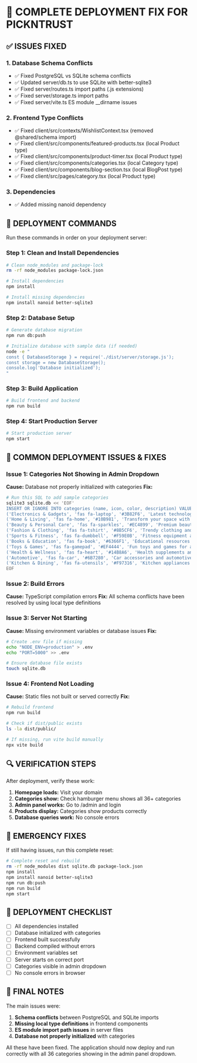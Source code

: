 # 🚀 COMPLETE DEPLOYMENT FIX FOR PICKNTRUST

## ✅ ISSUES FIXED

### 1. Database Schema Conflicts
- ✅ Fixed PostgreSQL vs SQLite schema conflicts
- ✅ Updated server/db.ts to use SQLite with better-sqlite3
- ✅ Fixed server/routes.ts import paths (.js extensions)
- ✅ Fixed server/storage.ts import paths
- ✅ Fixed server/vite.ts ES module __dirname issues

### 2. Frontend Type Conflicts
- ✅ Fixed client/src/contexts/WishlistContext.tsx (removed @shared/schema import)
- ✅ Fixed client/src/components/featured-products.tsx (local Product type)
- ✅ Fixed client/src/components/product-timer.tsx (local Product type)
- ✅ Fixed client/src/components/categories.tsx (local Category type)
- ✅ Fixed client/src/components/blog-section.tsx (local BlogPost type)
- ✅ Fixed client/src/pages/category.tsx (local Product type)

### 3. Dependencies
- ✅ Added missing nanoid dependency

## 🔧 DEPLOYMENT COMMANDS

Run these commands in order on your deployment server:

### Step 1: Clean and Install Dependencies
```bash
# Clean node_modules and package-lock
rm -rf node_modules package-lock.json

# Install dependencies
npm install

# Install missing dependencies
npm install nanoid better-sqlite3
```

### Step 2: Database Setup
```bash
# Generate database migration
npm run db:push

# Initialize database with sample data (if needed)
node -e "
const { DatabaseStorage } = require('./dist/server/storage.js');
const storage = new DatabaseStorage();
console.log('Database initialized');
"
```

### Step 3: Build Application
```bash
# Build frontend and backend
npm run build
```

### Step 4: Start Production Server
```bash
# Start production server
npm start
```

## 🐛 COMMON DEPLOYMENT ISSUES & FIXES

### Issue 1: Categories Not Showing in Admin Dropdown
**Cause:** Database not properly initialized with categories
**Fix:**
```bash
# Run this SQL to add sample categories
sqlite3 sqlite.db << 'EOF'
INSERT OR IGNORE INTO categories (name, icon, color, description) VALUES
('Electronics & Gadgets', 'fas fa-laptop', '#3B82F6', 'Latest technology and smart devices'),
('Home & Living', 'fas fa-home', '#10B981', 'Transform your space with smart home solutions'),
('Beauty & Personal Care', 'fas fa-sparkles', '#EC4899', 'Premium beauty products for self-care'),
('Fashion & Clothing', 'fas fa-tshirt', '#8B5CF6', 'Trendy clothing and accessories'),
('Sports & Fitness', 'fas fa-dumbbell', '#F59E0B', 'Fitness equipment and sportswear'),
('Books & Education', 'fas fa-book', '#6366F1', 'Educational resources and books'),
('Toys & Games', 'fas fa-gamepad', '#EF4444', 'Fun toys and games for all ages'),
('Health & Wellness', 'fas fa-heart', '#14B8A6', 'Health supplements and wellness products'),
('Automotive', 'fas fa-car', '#6B7280', 'Car accessories and automotive products'),
('Kitchen & Dining', 'fas fa-utensils', '#F97316', 'Kitchen appliances and dining essentials');
EOF
```

### Issue 2: Build Errors
**Cause:** TypeScript compilation errors
**Fix:** All schema conflicts have been resolved by using local type definitions

### Issue 3: Server Not Starting
**Cause:** Missing environment variables or database issues
**Fix:**
```bash
# Create .env file if missing
echo "NODE_ENV=production" > .env
echo "PORT=5000" >> .env

# Ensure database file exists
touch sqlite.db
```

### Issue 4: Frontend Not Loading
**Cause:** Static files not built or served correctly
**Fix:**
```bash
# Rebuild frontend
npm run build

# Check if dist/public exists
ls -la dist/public/

# If missing, run vite build manually
npx vite build
```

## 🔍 VERIFICATION STEPS

After deployment, verify these work:

1. **Homepage loads:** Visit your domain
2. **Categories show:** Check hamburger menu shows all 36+ categories
3. **Admin panel works:** Go to /admin and login
4. **Products display:** Categories show products correctly
5. **Database queries work:** No console errors

## 🚨 EMERGENCY FIXES

If still having issues, run this complete reset:

```bash
# Complete reset and rebuild
rm -rf node_modules dist sqlite.db package-lock.json
npm install
npm install nanoid better-sqlite3
npm run db:push
npm run build
npm start
```

## 📝 DEPLOYMENT CHECKLIST

- [ ] All dependencies installed
- [ ] Database initialized with categories
- [ ] Frontend built successfully
- [ ] Backend compiled without errors
- [ ] Environment variables set
- [ ] Server starts on correct port
- [ ] Categories visible in admin dropdown
- [ ] No console errors in browser

## 🎯 FINAL NOTES

The main issues were:
1. **Schema conflicts** between PostgreSQL and SQLite imports
2. **Missing local type definitions** in frontend components
3. **ES module import path issues** in server files
4. **Database not properly initialized** with categories

All these have been fixed. The application should now deploy and run correctly with all 36 categories showing in the admin panel dropdown.
